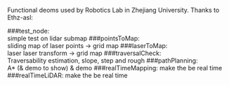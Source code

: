 Functional deoms used by Robotics Lab in Zhejiang University.
Thanks to Ethz-asl: 

###test_node:			
simple test on lidar submap
###pointsToMap:		
sliding map of laser points -> grid map
###laserToMap:			
laser laser transform -> grid map
###traversalCheck:		
Traversability estimation, slope, step and rough
###pathPlanning:       
A* (& demo to show) 
& demo
###realTimeMapping:	make the <pointsToMap> be real time
###realTimeLiDAR:		make the <laserToMap> be real time

